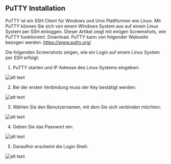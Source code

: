 ## PuTTY Installation

PuTTY ist ein SSH Client für Windows und Unix Plattformen wie Linux. Mit PuTTY können Sie sich von einem Windows System aus auf einem Linux System per SSH einloggen. Dieser Artikel zeigt mit einigen Screenshots, wie PuTTY funktioniert.
Download. PuTTY kann von folgender Webseite bezogen werden: https://www.putty.org/

Die folgenden Screenshots zeigen, wie ein Login auf einem Linux System per SSH erfolgt: 

1. PuTTY starten und IP Adresse des Linux Systems eingeben: 

![alt text](https://www.thomas-krenn.com/de/wikiDE/images/thumb/3/35/Putty-1.png/300px-Putty-1.png)

2. Bei der ersten Verbindung muss der Key bestätigt werden: 

![alt text](https://www.thomas-krenn.com/de/wikiDE/images/thumb/4/46/Putty-2.png/300px-Putty-2.png)

3. Wählen Sie den Benutzernamen, mit dem Sie sich verbinden möchten: 

![alt text](https://www.thomas-krenn.com/de/wikiDE/images/thumb/7/7f/Putty-3.png/300px-Putty-3.png)

4. Geben Sie das Passwort ein:

![alt text](https://www.thomas-krenn.com/de/wikiDE/images/thumb/8/87/Putty-4.png/300px-Putty-4.png)


5. Daraufhin erscheint die Login Shell: 


![alt text](https://www.thomas-krenn.com/de/wikiDE/images/thumb/4/47/Putty-5.png/300px-Putty-5.png)
